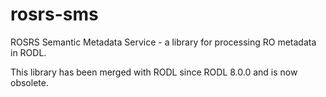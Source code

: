 rosrs-sms
=========

ROSRS Semantic Metadata Service - a library for processing RO metadata in RODL.

This library has been merged with RODL since RODL 8.0.0 and is now obsolete.
